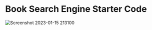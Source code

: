 # Book Search Engine Starter Code
![Screenshot 2023-01-15 213100](https://user-images.githubusercontent.com/49098706/212585976-28052cbe-ea1d-4211-9e6b-6d7c137895af.png)
